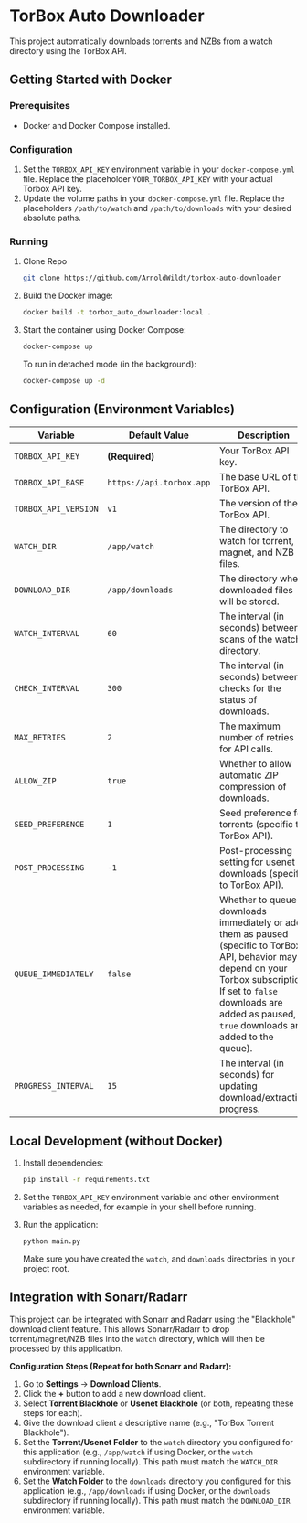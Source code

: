 # TorBox Auto Downloader

This project automatically downloads torrents and NZBs from a watch directory using the TorBox API.

## Getting Started with Docker

### Prerequisites

*   Docker and Docker Compose installed.

### Configuration

1.  Set the `TORBOX_API_KEY` environment variable in your `docker-compose.yml` file. Replace the placeholder `YOUR_TORBOX_API_KEY` with your actual Torbox API key.
2.  Update the volume paths in your `docker-compose.yml` file. Replace the placeholders `/path/to/watch` and `/path/to/downloads` with your desired absolute paths.

### Running
1.  Clone Repo

    ```bash
    git clone https://github.com/ArnoldWildt/torbox-auto-downloader
    ```
    
1.  Build the Docker image:

    ```bash
    docker build -t torbox_auto_downloader:local .
    ```

2.  Start the container using Docker Compose:

    ```bash
    docker-compose up
    ```

    To run in detached mode (in the background):

    ```bash
    docker-compose up -d
    ```

## Configuration (Environment Variables)

| Variable             | Default Value             | Description                                                                                                                                                                                                                            |
| -------------------- | ------------------------- | -------------------------------------------------------------------------------------------------------------------------------------------------------------------------------------------------------------------------------------- |
| `TORBOX_API_KEY`     | **(Required)**            | Your TorBox API key.                                                                                                                                                                                                                   |
| `TORBOX_API_BASE`    | `https://api.torbox.app` | The base URL of the TorBox API.                                                                                                                                                                                                        |
| `TORBOX_API_VERSION` | `v1`                      | The version of the TorBox API.                                                                                                                                                                                                         |
| `WATCH_DIR`          | `/app/watch`              | The directory to watch for torrent, magnet, and NZB files.                                                                                                                                                                              |
| `DOWNLOAD_DIR`       | `/app/downloads`          | The directory where downloaded files will be stored.                                                                                                                                                                                   |
| `WATCH_INTERVAL`     | `60`                      | The interval (in seconds) between scans of the watch directory.                                                                                                                                                                       |
| `CHECK_INTERVAL`     | `300`                     | The interval (in seconds) between checks for the status of downloads.                                                                                                                                                                |
| `MAX_RETRIES`        | `2`                       | The maximum number of retries for API calls.                                                                                                                                                                                           |
| `ALLOW_ZIP`          | `true`                    | Whether to allow automatic ZIP compression of downloads.                                                                                                                                                                              |
| `SEED_PREFERENCE`    | `1`                       | Seed preference for torrents (specific to TorBox API).                                                                                                                                                                                 |
| `POST_PROCESSING`    | `-1`                      | Post-processing setting for usenet downloads (specific to TorBox API).                                                                                                                                                               |
| `QUEUE_IMMEDIATELY`  | `false`                   | Whether to queue downloads immediately or add them as paused (specific to TorBox API, behavior may depend on your Torbox subscription. If set to `false` downloads are added as paused, if `true` downloads are added to the queue). |
| `PROGRESS_INTERVAL`  | `15`                      | The interval (in seconds) for updating download/extraction progress.                                                                                                                                                                  |

## Local Development (without Docker)

1.  Install dependencies:

    ```bash
    pip install -r requirements.txt
    ```

2.  Set the `TORBOX_API_KEY` environment variable and other environment variables as needed, for example in your shell before running.

3.  Run the application:

    ```bash
    python main.py
    ```

    Make sure you have created the `watch`, and `downloads` directories in your project root.

## Integration with Sonarr/Radarr

This project can be integrated with Sonarr and Radarr using the "Blackhole" download client feature. This allows Sonarr/Radarr to drop torrent/magnet/NZB files into the `watch` directory, which will then be processed by this application.

**Configuration Steps (Repeat for both Sonarr and Radarr):**

1.  Go to **Settings** -> **Download Clients**.
2.  Click the **+** button to add a new download client.
3.  Select **Torrent Blackhole** or **Usenet Blackhole** (or both, repeating these steps for each).
4.  Give the download client a descriptive name (e.g., "TorBox Torrent Blackhole").
5.  Set the **Torrent/Usenet Folder** to the `watch` directory you configured for this application (e.g., `/app/watch` if using Docker, or the `watch` subdirectory if running locally). This path must match the `WATCH_DIR` environment variable.
6.  Set the **Watch Folder** to the `downloads` directory you configured for this application (e.g., `/app/downloads` if using Docker, or the `downloads` subdirectory if running locally). This path must match the `DOWNLOAD_DIR` environment variable.
